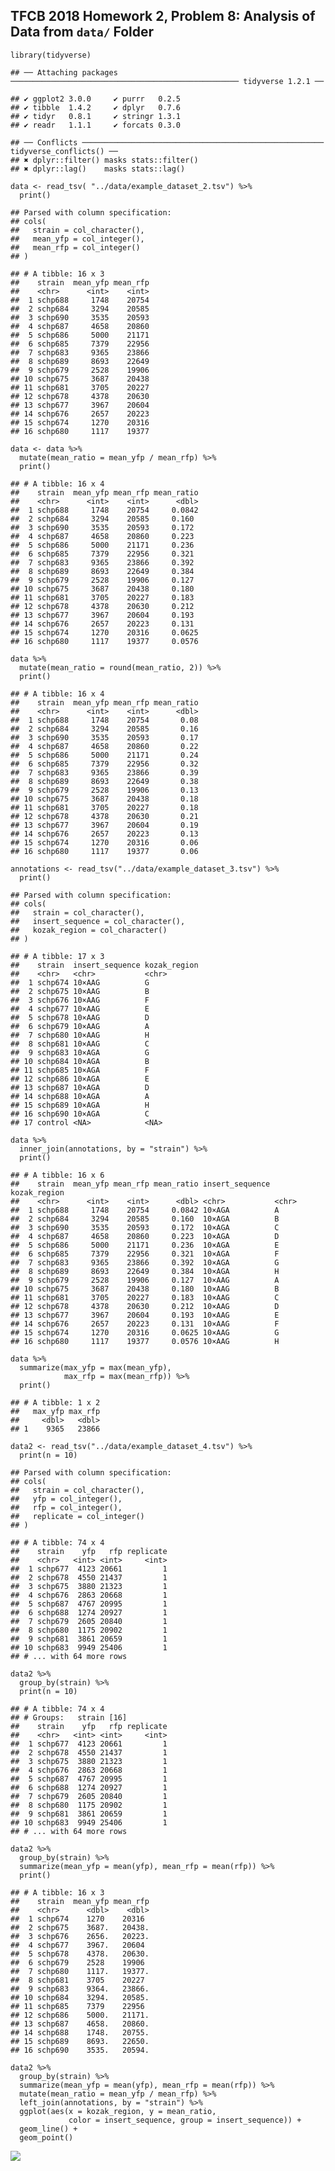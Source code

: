 TFCB 2018 Homework 2, Problem 8: Analysis of Data from `data/` Folder
---------------------------------------------------------------------

    library(tidyverse)

    ## ── Attaching packages ─────────────────────────────────────────────────── tidyverse 1.2.1 ──

    ## ✔ ggplot2 3.0.0     ✔ purrr   0.2.5
    ## ✔ tibble  1.4.2     ✔ dplyr   0.7.6
    ## ✔ tidyr   0.8.1     ✔ stringr 1.3.1
    ## ✔ readr   1.1.1     ✔ forcats 0.3.0

    ## ── Conflicts ────────────────────────────────────────────────────── tidyverse_conflicts() ──
    ## ✖ dplyr::filter() masks stats::filter()
    ## ✖ dplyr::lag()    masks stats::lag()

    data <- read_tsv( "../data/example_dataset_2.tsv") %>%
      print()

    ## Parsed with column specification:
    ## cols(
    ##   strain = col_character(),
    ##   mean_yfp = col_integer(),
    ##   mean_rfp = col_integer()
    ## )

    ## # A tibble: 16 x 3
    ##    strain  mean_yfp mean_rfp
    ##    <chr>      <int>    <int>
    ##  1 schp688     1748    20754
    ##  2 schp684     3294    20585
    ##  3 schp690     3535    20593
    ##  4 schp687     4658    20860
    ##  5 schp686     5000    21171
    ##  6 schp685     7379    22956
    ##  7 schp683     9365    23866
    ##  8 schp689     8693    22649
    ##  9 schp679     2528    19906
    ## 10 schp675     3687    20438
    ## 11 schp681     3705    20227
    ## 12 schp678     4378    20630
    ## 13 schp677     3967    20604
    ## 14 schp676     2657    20223
    ## 15 schp674     1270    20316
    ## 16 schp680     1117    19377

    data <- data %>%
      mutate(mean_ratio = mean_yfp / mean_rfp) %>% 
      print()

    ## # A tibble: 16 x 4
    ##    strain  mean_yfp mean_rfp mean_ratio
    ##    <chr>      <int>    <int>      <dbl>
    ##  1 schp688     1748    20754     0.0842
    ##  2 schp684     3294    20585     0.160 
    ##  3 schp690     3535    20593     0.172 
    ##  4 schp687     4658    20860     0.223 
    ##  5 schp686     5000    21171     0.236 
    ##  6 schp685     7379    22956     0.321 
    ##  7 schp683     9365    23866     0.392 
    ##  8 schp689     8693    22649     0.384 
    ##  9 schp679     2528    19906     0.127 
    ## 10 schp675     3687    20438     0.180 
    ## 11 schp681     3705    20227     0.183 
    ## 12 schp678     4378    20630     0.212 
    ## 13 schp677     3967    20604     0.193 
    ## 14 schp676     2657    20223     0.131 
    ## 15 schp674     1270    20316     0.0625
    ## 16 schp680     1117    19377     0.0576

    data %>%
      mutate(mean_ratio = round(mean_ratio, 2)) %>% 
      print()

    ## # A tibble: 16 x 4
    ##    strain  mean_yfp mean_rfp mean_ratio
    ##    <chr>      <int>    <int>      <dbl>
    ##  1 schp688     1748    20754       0.08
    ##  2 schp684     3294    20585       0.16
    ##  3 schp690     3535    20593       0.17
    ##  4 schp687     4658    20860       0.22
    ##  5 schp686     5000    21171       0.24
    ##  6 schp685     7379    22956       0.32
    ##  7 schp683     9365    23866       0.39
    ##  8 schp689     8693    22649       0.38
    ##  9 schp679     2528    19906       0.13
    ## 10 schp675     3687    20438       0.18
    ## 11 schp681     3705    20227       0.18
    ## 12 schp678     4378    20630       0.21
    ## 13 schp677     3967    20604       0.19
    ## 14 schp676     2657    20223       0.13
    ## 15 schp674     1270    20316       0.06
    ## 16 schp680     1117    19377       0.06

    annotations <- read_tsv("../data/example_dataset_3.tsv") %>% 
      print()

    ## Parsed with column specification:
    ## cols(
    ##   strain = col_character(),
    ##   insert_sequence = col_character(),
    ##   kozak_region = col_character()
    ## )

    ## # A tibble: 17 x 3
    ##    strain  insert_sequence kozak_region
    ##    <chr>   <chr>           <chr>       
    ##  1 schp674 10×AAG          G           
    ##  2 schp675 10×AAG          B           
    ##  3 schp676 10×AAG          F           
    ##  4 schp677 10×AAG          E           
    ##  5 schp678 10×AAG          D           
    ##  6 schp679 10×AAG          A           
    ##  7 schp680 10×AAG          H           
    ##  8 schp681 10×AAG          C           
    ##  9 schp683 10×AGA          G           
    ## 10 schp684 10×AGA          B           
    ## 11 schp685 10×AGA          F           
    ## 12 schp686 10×AGA          E           
    ## 13 schp687 10×AGA          D           
    ## 14 schp688 10×AGA          A           
    ## 15 schp689 10×AGA          H           
    ## 16 schp690 10×AGA          C           
    ## 17 control <NA>            <NA>

    data %>%
      inner_join(annotations, by = "strain") %>% 
      print()

    ## # A tibble: 16 x 6
    ##    strain  mean_yfp mean_rfp mean_ratio insert_sequence kozak_region
    ##    <chr>      <int>    <int>      <dbl> <chr>           <chr>       
    ##  1 schp688     1748    20754     0.0842 10×AGA          A           
    ##  2 schp684     3294    20585     0.160  10×AGA          B           
    ##  3 schp690     3535    20593     0.172  10×AGA          C           
    ##  4 schp687     4658    20860     0.223  10×AGA          D           
    ##  5 schp686     5000    21171     0.236  10×AGA          E           
    ##  6 schp685     7379    22956     0.321  10×AGA          F           
    ##  7 schp683     9365    23866     0.392  10×AGA          G           
    ##  8 schp689     8693    22649     0.384  10×AGA          H           
    ##  9 schp679     2528    19906     0.127  10×AAG          A           
    ## 10 schp675     3687    20438     0.180  10×AAG          B           
    ## 11 schp681     3705    20227     0.183  10×AAG          C           
    ## 12 schp678     4378    20630     0.212  10×AAG          D           
    ## 13 schp677     3967    20604     0.193  10×AAG          E           
    ## 14 schp676     2657    20223     0.131  10×AAG          F           
    ## 15 schp674     1270    20316     0.0625 10×AAG          G           
    ## 16 schp680     1117    19377     0.0576 10×AAG          H

    data %>%
      summarize(max_yfp = max(mean_yfp),
                max_rfp = max(mean_rfp)) %>%
      print()

    ## # A tibble: 1 x 2
    ##   max_yfp max_rfp
    ##     <dbl>   <dbl>
    ## 1    9365   23866

    data2 <- read_tsv("../data/example_dataset_4.tsv") %>% 
      print(n = 10)

    ## Parsed with column specification:
    ## cols(
    ##   strain = col_character(),
    ##   yfp = col_integer(),
    ##   rfp = col_integer(),
    ##   replicate = col_integer()
    ## )

    ## # A tibble: 74 x 4
    ##    strain    yfp   rfp replicate
    ##    <chr>   <int> <int>     <int>
    ##  1 schp677  4123 20661         1
    ##  2 schp678  4550 21437         1
    ##  3 schp675  3880 21323         1
    ##  4 schp676  2863 20668         1
    ##  5 schp687  4767 20995         1
    ##  6 schp688  1274 20927         1
    ##  7 schp679  2605 20840         1
    ##  8 schp680  1175 20902         1
    ##  9 schp681  3861 20659         1
    ## 10 schp683  9949 25406         1
    ## # ... with 64 more rows

    data2 %>% 
      group_by(strain) %>% 
      print(n = 10)

    ## # A tibble: 74 x 4
    ## # Groups:   strain [16]
    ##    strain    yfp   rfp replicate
    ##    <chr>   <int> <int>     <int>
    ##  1 schp677  4123 20661         1
    ##  2 schp678  4550 21437         1
    ##  3 schp675  3880 21323         1
    ##  4 schp676  2863 20668         1
    ##  5 schp687  4767 20995         1
    ##  6 schp688  1274 20927         1
    ##  7 schp679  2605 20840         1
    ##  8 schp680  1175 20902         1
    ##  9 schp681  3861 20659         1
    ## 10 schp683  9949 25406         1
    ## # ... with 64 more rows

    data2 %>%
      group_by(strain) %>%
      summarize(mean_yfp = mean(yfp), mean_rfp = mean(rfp)) %>% 
      print()

    ## # A tibble: 16 x 3
    ##    strain  mean_yfp mean_rfp
    ##    <chr>      <dbl>    <dbl>
    ##  1 schp674    1270    20316 
    ##  2 schp675    3687.   20438.
    ##  3 schp676    2656.   20223.
    ##  4 schp677    3967.   20604 
    ##  5 schp678    4378.   20630.
    ##  6 schp679    2528    19906 
    ##  7 schp680    1117.   19377.
    ##  8 schp681    3705    20227 
    ##  9 schp683    9364.   23866.
    ## 10 schp684    3294.   20585.
    ## 11 schp685    7379    22956 
    ## 12 schp686    5000.   21171.
    ## 13 schp687    4658.   20860.
    ## 14 schp688    1748.   20755.
    ## 15 schp689    8693.   22650.
    ## 16 schp690    3535.   20594.

    data2 %>%
      group_by(strain) %>%
      summarize(mean_yfp = mean(yfp), mean_rfp = mean(rfp)) %>% 
      mutate(mean_ratio = mean_yfp / mean_rfp) %>% 
      left_join(annotations, by = "strain") %>%
      ggplot(aes(x = kozak_region, y = mean_ratio,
                 color = insert_sequence, group = insert_sequence)) +
      geom_line() +
      geom_point()

![](Analysis_Example_Dataset_4.png)
